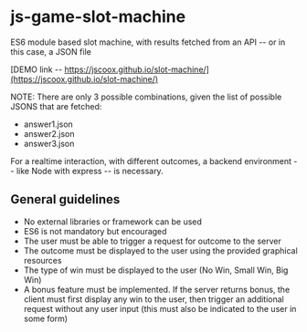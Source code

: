 # js-game-slot-machine
ES6 module based slot machine, with results fetched from an API -- or in this case, a JSON file

[DEMO link -- https://jscoox.github.io/slot-machine/](https://jscoox.github.io/slot-machine/)

NOTE: There are only 3 possible combinations, given the list of possible JSONS that are fetched:
- answer1.json
- answer2.json
- answer3.json

For a realtime interaction, with different outcomes, a backend environment -- like Node with express -- is necessary.

## General guidelines

- No external libraries or framework can be used
- ES6 is not mandatory but encouraged
- The user must be able to trigger a request for outcome to the server
- The outcome must be displayed to the user using the provided graphical resources
- The type of win must be displayed to the user (No Win, Small Win, Big Win)
- A bonus feature must be implemented. If the server returns bonus, the client must first display any
win to the user, then trigger an additional request without any user input (this must also be indicated
to the user in some form)
